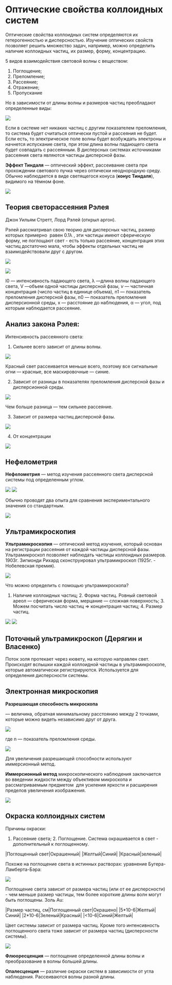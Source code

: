# Оптические свойства коллоидных систем

Оптические свойства коллоидных систем определяются их гетерогенностью и дисперсностью. Изучение оптических свойств позволяет решить множество задач, например, можно определить наличие коллоидных частиц, их размер, форму, концентрацию.

5 видов взаимодействия световой волны с веществом:

1. Поглощение;
2. Преломление;
3. Рассеяние;
4. Отражение;
5. Пропускание

Но в зависимости от длины волны и размеров частиц преобладают определенные виды:

![](images/opticheskie-svojstva/optic_clip_image001.png)

Если в системе нет никаких частиц с другим показателем преломления, то система будет считаться оптически пустой и рассеяния не будет. Если есть, то электрическое поле волны будет возбуждать электроны и начнется испускание света, при этом длина волны падающего света будет совпадать с рассеянным. В дисперсных системах источниками рассеяния света являются частицы дисперсной фазы.

**Эффект Тиндаля** — оптический эффект, рассеивание света при прохождении светового пучка через оптически неоднородную среду. Обычно наблюдается в виде светящегося конуса (**конус Тиндаля**), видимого на тёмном фоне.

![](images/opticheskie-svojstva/optic_clip_image001_0001.png)

## Теория светорассеяния Рэлея

Джон Уильям Стретт, Лорд Рэлей (открыл аргон).

Рэлей рассматривал свою теорию для дисперсных частиц, размер которых примерно  равен 0.1λ , эти частицы имеют сферическую форму, не поглощают свет - есть только рассеяние, концентрация этих частиц достаточно мала, чтобы эффекты отдельных частиц не взаимодействовали друг с другом.

![](images/opticheskie-svojstva/optic_clip_image001_0000.png)

![](images/opticheskie-svojstva/optic_clip_image001_0003.png)

I0 — интенсивность падающего света, λ —длина волны падающего света, V —объем одной частицы дисперсной фазы, *ν* — частичная концентрация (число частиц в единице объема), n1 — показатель преломления дисперсной фазы, n0 — показатель преломления дисперсионной среды, х — расстояние до наблюдения, α — угол, под которым наблюдается рассеяние.

## Анализ закона Рэлея:

Интенсивность рассеянного света:

1. Сильнее всего зависит от длины волны.

![](images/opticheskie-svojstva/optic_clip_image001_0002.png)

Красный свет рассеивается меньше всего, поэтому все сигнальные огни — красные, все маскировочные — синие.

2. Зависит от разницы в показателях преломления дисперсной фазы и дисперсионной среды.

![](images/opticheskie-svojstva/optic_clip_image001_0005.png)

Чем больше разница — тем сильнее рассеяние.

3. Зависит от размера частиц дисперсной фазы.

![](images/opticheskie-svojstva/optic_clip_image001_0007.png)

4. От концентрации

![](images/opticheskie-svojstva/optic_clip_image001_0008.png)

## Нефелометрия

**Нефелометрия** — метод изучения рассеянного света дисперсной системы под определенным углом.

![](images/opticheskie-svojstva/optic_clip_image001_0009.png) ![](images/opticheskie-svojstva/optic_clip_image001_0004.png)

Обычно проводят два опыта для сравнения экспериментального значения со стандартным.

![](images/opticheskie-svojstva/optic_clip_image001_0006.png)

## Ультрамикроскопия

**Ультрамикроскопия** — оптический метод изучения, который основан на регистрации рассеяния от каждой частицы дисперсной фазы. Ультрамикроскоп позволяет наблюдать частицы коллоидных размеров. 1903г. Зигмонди Рихард сконструировал ультрамикроскоп (1925г. - Нобелевская премия).

![](images/opticheskie-svojstva/optic_clip_image001_0010.png)

Что можно определить с помощью ультрамикроскопа?

1. Наличие коллоидных частиц; 2. Форма частиц. Ровный световой ареол — сферическая форма, мерцание — сложная поверхность; 3. Можем посчитать число частиц => концентрация частиц; 4. Размер частиц.

![](images/opticheskie-svojstva/optic_clip_image001_0011.png) ![](images/opticheskie-svojstva/optic_clip_image001_0012.png)

## Поточный ультрамикроскоп (Дерягин и Власенко)

Поток золя протекает через кювету, на которую направлен свет. Происходят вспышки каждой коллоидной частицы в ультрамикроскопе, которые автоматически регистрируются. Используется для определения дисперсности системы.

## Электронная микроскопия

**Разрешающая способность микроскопа**

— величина, обратная минимальному расстоянию между 2 точками, которые можно видеть независимо друг от друга.

![](images/opticheskie-svojstva/optic_clip_image001_0013.png)

где n — показатель преломления среды.

![](images/opticheskie-svojstva/optic_clip_image001_0014.png)

Для увеличения разрешающей способности используют иммерсионный метод.

**Иммерсионный метод** микроскопического наблюдения заключается во введении жидкости между объективом микроскопа и рассматриваемым предметом  для усиления яркости и расширения пределов увеличения изображения.

![](images/opticheskie-svojstva/optic_clip_image001_0016.png)

## Окраска коллоидных систем

Причины окраски:

1. Рассеяние света; 2. Поглощение. Система окрашивается в свет - дополнительный к поглощенному.

|Поглощенный свет|Окрашенный|
|Желтый|Синий|
|Красный|зеленый|

Похоже на поглощение света в истинных растворах: уравнение Бугера-Ламберта-Бэра:

![](images/opticheskie-svojstva/optic_clip_image001_0017.png)

Поглощение света зависит от размера частиц (или от ее дисперсности) - чем меньше размер частицы, тем более короткие длины волн могут быть поглощены. Золь Au:

|Размер частиц, см|Поглощенный свет|Окрашено|
|5\*10-6|Желтый|Синий|
|2\*10-6|Зеленый|Красный|
|<10-6|Синий|Желтый|

Цвет системы зависит от размера частиц. Кроме того интенсивность поглощенного света тоже зависит от размера частиц (дисперсности системы).

![](images/opticheskie-svojstva/optic_clip_image001_0018.png)

**Флюоресценция** — поглощение определенной длины волны и преобразование в волны большей длины.

**Опалесценция** — различие окраски систем в зависимости от угла наблюдения. Рассеиваются волны разной длины.


